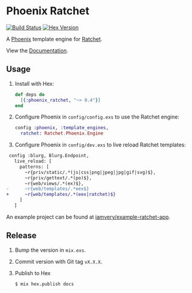 # Phoenix Ratchet

[![Build Status][travis-img]][travis] [![Hex Version][hex-img]][hex]

[travis-img]: https://travis-ci.org/iamvery/phoenix_ratchet.svg?branch=master
[travis]: https://travis-ci.org/iamvery/phoenix_ratchet
[hex-img]: https://img.shields.io/hexpm/v/phoenix_ratchet.svg
[hex]: https://hex.pm/packages/phoenix_ratchet

A [Phoenix][phoenix] template engine for [Ratchet][ratchet].

View the [Documentation][docs].

## Usage

1. Install with Hex:

   ```elixir
   def deps do
     [{:phoenix_ratchet, "~> 0.4"}]
   end
   ```

1. Configure Phoenix in `config/config.exs` to use the Ratchet engine:

   ```elixir
   config :phoenix, :template_engines,
     ratchet: Ratchet.Phoenix.Engine
   ```

1. Configure Phoenix in `config/dev.exs` to live reload Ratchet templates:

  ```diff
   config :blurg, Blurg.Endpoint,
     live_reload: [
       patterns: [
         ~r{priv/static/.*(js|css|png|jpeg|jpg|gif|svg)$},
         ~r{priv/gettext/.*(po)$},
         ~r{web/views/.*(ex)$},
  -      ~r{web/templates/.*eex$}
  +      ~r{web/templates/.*(eex|ratchet)$}
       ]
     ]
  ```

An example project can be found at [iamvery/example-ratchet-app][example].

## Release

1. Bump the version in `mix.exs`.
1. Commit version with Git tag `vX.X.X`.
1. Publish to Hex

   ```
   $ mix hex.publish docs
   ```


[phoenix]: http://www.phoenixframework.org/
[ratchet]: https://github.com/iamvery/ratchet
[example]: https://github.com/iamvery/example-ratchet-app
[docs]: https://hexdocs.pm/phoenix_ratchet
